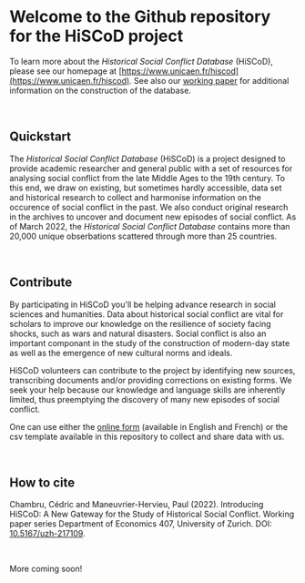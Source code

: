 # Welcome to the Github repository for the HiSCoD project

To learn more about the _Historical Social Conflict Database_ (HiSCoD), please see our homepage at [https://www.unicaen.fr/hiscod](https://www.unicaen.fr/hiscod). See also our [working paper](https://www.zora.uzh.ch/id/eprint/217109) for additional information on the construction of the database.

<br/>

## Quickstart

The _Historical Social Conflict Database_ (HiSCoD) is a project designed to provide academic researcher and general public with a set of resources for analysing social conflict from the late Middle Ages to the 19th century. To this end, we draw on existing, but sometimes hardly accessible, data set and historical research to collect and harmonise information on the occurence of social conflict in the past. We also conduct original research in the archives to uncover and document new episodes of social conflict. As of March 2022, the _Historical Social Conflict Database_ contains more than 20,000 unique obserbations scattered through more than 25 countries.

<br/>

## Contribute

By participating in HiSCoD you'll be helping advance research in social sciences and humanities. Data about historical social conflict are vital for scholars to improve our knowledge on the resilience of society facing shocks, such as wars and natural disasters. Social conflict is also an important componant in the study of the construction of modern-day state as well as the emergence of new cultural norms and ideals.

HiSCoD volunteers can contribute to the project by identifying new sources, transcribing documents and/or providing corrections on existing forms. We seek your help because our knowledge and language skills are inherently limited, thus preemptying the discovery of many new episodes of social conflict.

One can use either the [online form](https://ec.europa.eu/eusurvey/runner/online-form-hiscod) (available in English and French) or the csv template available in this repository to collect and share data with us.

<br/>

## How to cite

Chambru, Cédric and Maneuvrier-Hervieu, Paul (2022). Introducing HiSCoD: A New Gateway for the Study of Historical Social Conflict. Working paper series Department of Economics 407, University of Zurich. DOI: [10.5167/uzh-217109](https://doi.org/10.5167/uzh-217109).

<br/>

More coming soon!
